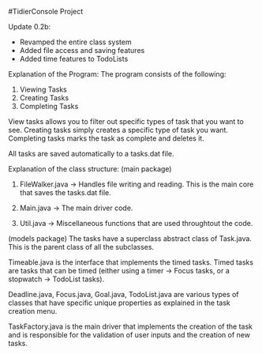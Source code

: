 #TidierConsole Project

Update 0.2b:
- Revamped the entire class system
- Added file access and saving features
- Added time features to TodoLists

Explanation of the Program:
The program consists of the following: 
1. Viewing Tasks 
2. Creating Tasks
3. Completing Tasks

View tasks allows you to filter out specific types of task that you want to see.
Creating tasks simply creates a specific type of task you want.
Completing tasks marks the task as complete and deletes it.

All tasks are saved automatically to a tasks.dat file.

Explanation of the class structure:
(main package)
1. FileWalker.java -> Handles file writing and reading. This is the main core that saves the tasks.dat file.

2. Main.java -> The main driver code.

3. Util.java -> Miscellaneous functions that are used throughtout the code.


(models package)
The tasks have a superclass abstract class of Task.java. This is the parent class of all the subclasses. 

Timeable.java is the interface that implements the timed tasks. Timed tasks are tasks that can be timed (either using a timer -> Focus tasks, or a stopwatch -> TodoList tasks).

Deadline.java, Focus.java, Goal.java, TodoList.java are various types of classes that have specific unique properties as explained in the task creation menu. 

TaskFactory.java is the main driver that implements the creation of the task and is responsible for the validation of user inputs and the creation of new tasks.

